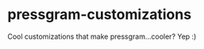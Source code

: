pressgram-customizations
========================

Cool customizations that make pressgram…cooler? Yep :)
